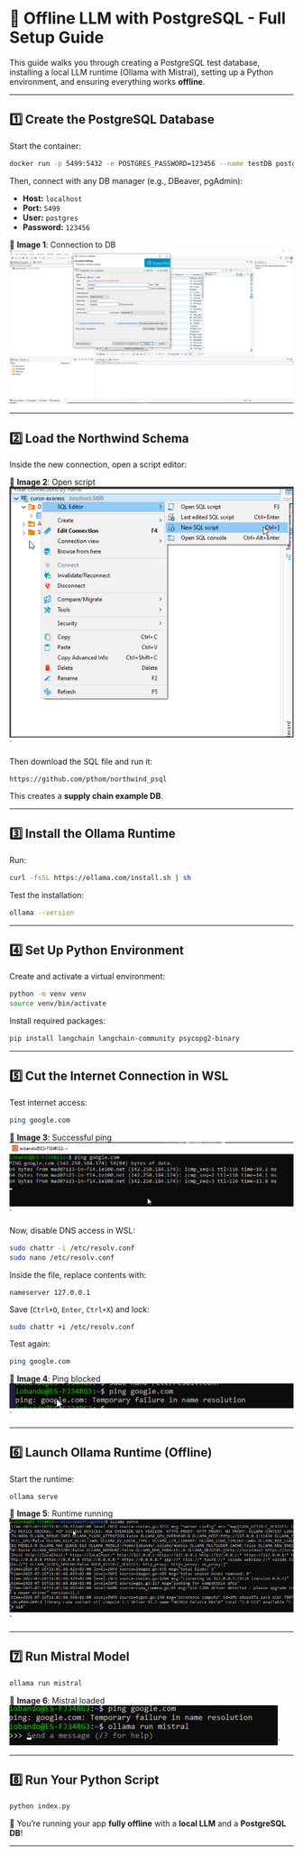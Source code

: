 # 🧠 Offline LLM with PostgreSQL - Full Setup Guide

This guide walks you through creating a PostgreSQL test database, installing a local LLM runtime (Ollama with Mistral), setting up a Python environment, and ensuring everything works **offline**.

---

## 1️⃣ Create the PostgreSQL Database

Start the container:

```bash
docker run -p 5499:5432 -e POSTGRES_PASSWORD=123456 --name testDB postgres
```

Then, connect with any DB manager (e.g., DBeaver, pgAdmin):

- **Host:** `localhost`
- **Port:** `5499`
- **User:** `postgres`
- **Password:** `123456`

📸 **Image 1**: Connection to DB  
![Image 1](images/image1.png)

---

## 2️⃣ Load the Northwind Schema

Inside the new connection, open a script editor:

📸 **Image 2**: Open script
![Image 2](images/image2.png)`

Then download the SQL file and run it:

```text
https://github.com/pthom/northwind_psql
```

This creates a **supply chain example DB**.

---

## 3️⃣ Install the Ollama Runtime

Run:

```bash
curl -fsSL https://ollama.com/install.sh | sh
```

Test the installation:

```bash
ollama --version
```

---

## 4️⃣ Set Up Python Environment

Create and activate a virtual environment:

```bash
python -m venv venv
source venv/bin/activate
```

Install required packages:

```bash
pip install langchain langchain-community psycopg2-binary
```

---

## 5️⃣ Cut the Internet Connection in WSL

Test internet access:

```bash
ping google.com
```

📸 **Image 3**: Successful ping
![Image 3](images/image3.png)`

Now, disable DNS access in WSL:

```bash
sudo chattr -i /etc/resolv.conf
sudo nano /etc/resolv.conf
```

Inside the file, replace contents with:

```
nameserver 127.0.0.1
```

Save (`Ctrl+O`, `Enter`, `Ctrl+X`) and lock:

```bash
sudo chattr +i /etc/resolv.conf
```

Test again:

```bash
ping google.com
```

📸 **Image 4**: Ping blocked
![Image 4](images/image4.png)`

---

## 6️⃣ Launch Ollama Runtime (Offline)

Start the runtime:

```bash
ollama serve
```

📸 **Image 5**: Runtime running
![Image 5](images/image5.png)`

---

## 7️⃣ Run Mistral Model

```bash
ollama run mistral
```

📸 **Image 6**: Mistral loaded
![Image 6](images/image6.png)`

---

## 8️⃣ Run Your Python Script

```bash
python index.py
```

🎉 You’re running your app **fully offline** with a **local LLM** and a **PostgreSQL DB**!

---
